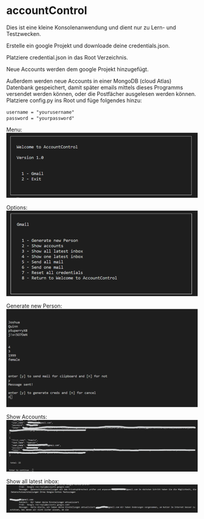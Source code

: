 # accountControl


Dies ist eine kleine Konsolenanwendung und dient nur zu Lern- und Testzwecken. 

Erstelle ein google Projekt und downloade deine credentials.json.

Platziere credential.json in das Root Verzeichnis.

Neue Accounts werden dem google Projekt hinzugefügt.

Außerdem werden neue Accounts in einer MongoDB (cloud Atlas) Datenbank gespeichert, damit später emails mittels dieses Programms versendet werden können, oder die Postfächer ausgelesen werden können. Platziere config.py ins Root und füge folgendes hinzu:

```
username = "yourusername"
password = "yourpassword"
```


Menu:
![Alt text](/img/home.png)


Options:
![Alt text](/img/gmail.png)



Generate new Person:
![Alt text](/img/generate_new_person.png)



Show Accounts:
![Alt text](/img/show_accounts.png)


Show all latest inbox:
![Alt text](/img/show_all_latest_inbox.png)




